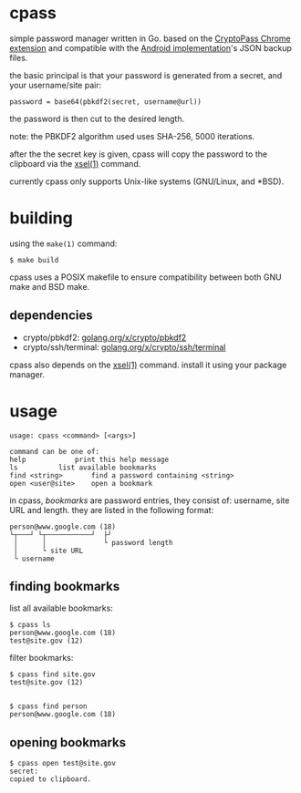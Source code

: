 # cpass
simple password manager written in Go.
based on the [CryptoPass Chrome extension](https://github.com/dchest/cryptopass/ "CryptoPass GitHub") and compatible with the [Android implementation](https://f-droid.org/en/packages/krasilnikov.alexey.cryptopass/ "CryptoPass Android F-Droid Page")'s JSON backup files.

the basic principal is that your password is generated from a secret, and your username/site pair:

	password = base64(pbkdf2(secret, username@url))

the password is then cut to the desired length.

note: the PBKDF2 algorithm used uses SHA-256, 5000 iterations.

after the the secret key is given, cpass will copy the password to the clipboard via the [xsel(1)](http://www.vergenet.net/~conrad/software/xsel/ "xsel Homepage") command.

currently cpass only supports Unix-like systems (GNU/Linux, and \*BSD).

# building
using the `make(1)` command:

	$ make build

cpass uses a POSIX makefile to ensure compatibility between both GNU make and BSD make.

## dependencies

* crypto/pbkdf2:	[golang.org/x/crypto/pbkdf2](https://golang.org/x/crypto/pbkdf2)
* crypto/ssh/terminal:	[golang.org/x/crypto/ssh/terminal](golang.org/x/crypto/ssh/terminal)

cpass also depends on the [xsel(1)](http://www.vergenet.net/~conrad/software/xsel/ "xsel Homepage") command. install it using your package manager.

# usage

	usage: cpass <command> [<args>]
	
	command can be one of:
	help			print this help message
	ls			list available bookmarks
	find <string>		find a password containing <string>
	open <user@site>	open a bookmark

in cpass, *bookmarks* are password entries, they consist of: username, site URL and length. they are listed in the following format:

	person@www.google.com (18)
	└┬───┘ └┬───────────┘  ├┘
	 │      │              └ password length
	 │      └ site URL
	 └ username

## finding bookmarks
list all available bookmarks:

	$ cpass ls
	person@www.google.com (18)
	test@site.gov (12)

filter bookmarks:

	$ cpass find site.gov
	test@site.gov (12)


	$ cpass find person
	person@www.google.com (18)

## opening bookmarks

	$ cpass open test@site.gov
	secret:
	copied to clipboard.
